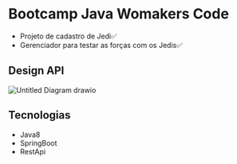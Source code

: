 # Bootcamp Java Womakers Code


- Projeto de cadastro de Jedi✅ 
- Gerenciador para testar as forças com os Jedis✅

## Design API


![Untitled Diagram drawio](https://user-images.githubusercontent.com/52088444/159596719-a72f0b46-2178-40ba-8e50-138ef153191d.png)

## Tecnologias

- Java8
- SpringBoot
- RestApi

